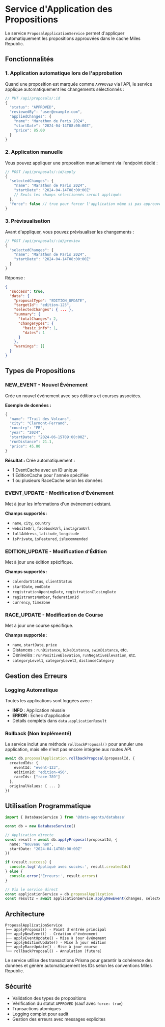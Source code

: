 # Service d'Application des Propositions

Le service `ProposalApplicationService` permet d'appliquer automatiquement les propositions approuvées dans le cache Miles Republic.

## Fonctionnalités

### 1. Application automatique lors de l'approbation

Quand une proposition est marquée comme `APPROVED` via l'API, le service applique automatiquement les changements sélectionnés :

```typescript
// PUT /api/proposals/:id
{
  "status": "APPROVED",
  "reviewedBy": "user@example.com", 
  "appliedChanges": {
    "name": "Marathon de Paris 2024",
    "startDate": "2024-04-14T08:00:00Z",
    "price": 85.00
  }
}
```

### 2. Application manuelle

Vous pouvez appliquer une proposition manuellement via l'endpoint dédié :

```typescript
// POST /api/proposals/:id/apply
{
  "selectedChanges": {
    "name": "Marathon de Paris 2024",
    "startDate": "2024-04-14T08:00:00Z"
    // Seuls les champs sélectionnés seront appliqués
  },
  "force": false // true pour forcer l'application même si pas approuvée
}
```

### 3. Prévisualisation

Avant d'appliquer, vous pouvez prévisualiser les changements :

```typescript
// POST /api/proposals/:id/preview
{
  "selectedChanges": {
    "name": "Marathon de Paris 2024",
    "startDate": "2024-04-14T08:00:00Z"
  }
}
```

Réponse :
```json
{
  "success": true,
  "data": {
    "proposalType": "EDITION_UPDATE",
    "targetId": "edition-123",
    "selectedChanges": { ... },
    "summary": {
      "totalChanges": 2,
      "changeTypes": {
        "basic_info": 1,
        "dates": 1
      }
    },
    "warnings": []
  }
}
```

## Types de Propositions

### NEW_EVENT - Nouvel Événement

Crée un nouvel événement avec ses éditions et courses associées.

**Exemple de données :**
```typescript
{
  "name": "Trail des Volcans",
  "city": "Clermont-Ferrand",
  "country": "FR",
  "year": "2024",
  "startDate": "2024-06-15T09:00:00Z",
  "runDistance": 21.1,
  "price": 45.00
}
```

**Résultat :** Crée automatiquement :
- 1 EventCache avec un ID unique
- 1 EditionCache pour l'année spécifiée
- 1 ou plusieurs RaceCache selon les données

### EVENT_UPDATE - Modification d'Événement

Met à jour les informations d'un événement existant.

**Champs supportés :**
- `name`, `city`, `country`
- `websiteUrl`, `facebookUrl`, `instagramUrl`
- `fullAddress`, `latitude`, `longitude`
- `isPrivate`, `isFeatured`, `isRecommended`

### EDITION_UPDATE - Modification d'Édition

Met à jour une édition spécifique.

**Champs supportés :**
- `calendarStatus`, `clientStatus`
- `startDate`, `endDate`
- `registrationOpeningDate`, `registrationClosingDate`
- `registrantsNumber`, `federationId`
- `currency`, `timeZone`

### RACE_UPDATE - Modification de Course

Met à jour une course spécifique.

**Champs supportés :**
- `name`, `startDate`, `price`
- Distances : `runDistance`, `bikeDistance`, `swimDistance`, etc.
- Dénivelés : `runPositiveElevation`, `runNegativeElevation`, etc.
- `categoryLevel1`, `categoryLevel2`, `distanceCategory`

## Gestion des Erreurs

### Logging Automatique

Toutes les applications sont loggées avec :
- **INFO** : Application réussie
- **ERROR** : Échec d'application
- Détails complets dans `data.applicationResult`

### Rollback (Non Implémenté)

Le service inclut une méthode `rollbackProposal()` pour annuler une application, mais elle n'est pas encore intégrée aux routes API.

```typescript
await db.proposalApplication.rollbackProposal(proposalId, {
  createdIds: {
    eventId: "event-123",
    editionId: "edition-456",
    raceIds: ["race-789"]
  },
  originalValues: { ... }
})
```

## Utilisation Programmatique

```typescript
import { DatabaseService } from '@data-agents/database'

const db = new DatabaseService()

// Application directe
const result = await db.applyProposal(proposalId, {
  name: "Nouveau nom",
  startDate: "2024-04-14T08:00:00Z"
})

if (result.success) {
  console.log('Appliqué avec succès:', result.createdIds)
} else {
  console.error('Erreurs:', result.errors)
}

// Via le service direct
const applicationService = db.proposalApplication
const result2 = await applicationService.applyNewEvent(changes, selectedChanges)
```

## Architecture

```
ProposalApplicationService
├── applyProposal() - Point d'entrée principal
├── applyNewEvent() - Création d'événement
├── applyEventUpdate() - Mise à jour événement  
├── applyEditionUpdate() - Mise à jour édition
├── applyRaceUpdate() - Mise à jour course
└── rollbackProposal() - Annulation (future)
```

Le service utilise des transactions Prisma pour garantir la cohérence des données et génère automatiquement les IDs selon les conventions Miles Republic.

## Sécurité

- Validation des types de propositions
- Vérification du statut `APPROVED` (sauf avec `force: true`)
- Transactions atomiques
- Logging complet pour audit
- Gestion des erreurs avec messages explicites